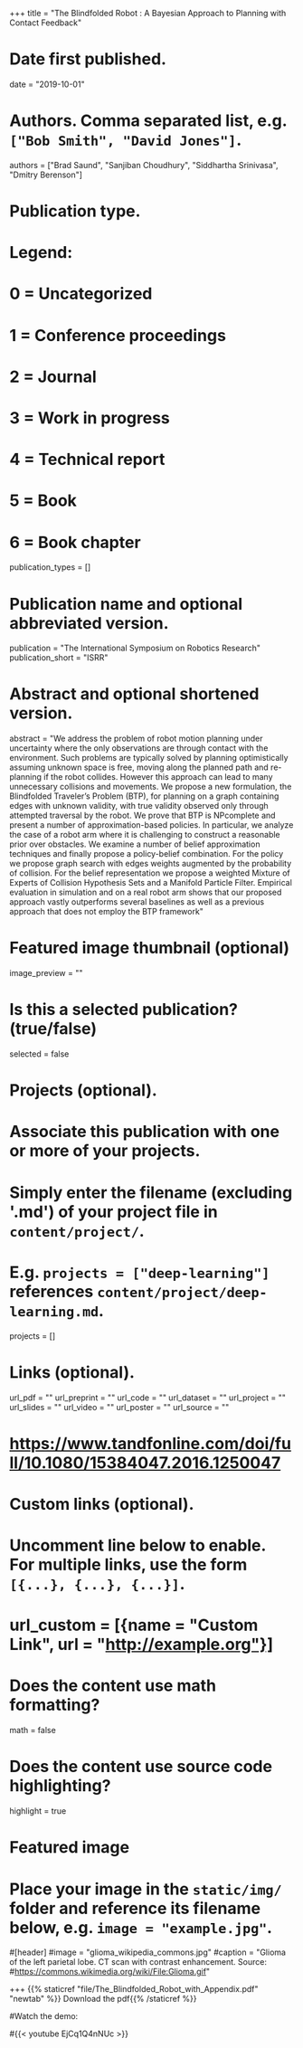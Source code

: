 +++
title = "The Blindfolded Robot : A Bayesian Approach to Planning with Contact Feedback"

# Date first published.
date = "2019-10-01"

# Authors. Comma separated list, e.g. `["Bob Smith", "David Jones"]`.
authors = ["Brad Saund", "Sanjiban Choudhury", "Siddhartha Srinivasa", "Dmitry Berenson"]
# Publication type.
# Legend:
# 0 = Uncategorized
# 1 = Conference proceedings
# 2 = Journal
# 3 = Work in progress
# 4 = Technical report
# 5 = Book
# 6 = Book chapter
publication_types = []

# Publication name and optional abbreviated version.
publication = "The International Symposium on Robotics Research"
publication_short = "ISRR"

# Abstract and optional shortened version.
abstract = "We address the problem of robot motion planning under uncertainty where the only observations are through contact with the environment. Such problems are typically solved by planning optimistically assuming unknown space is free, moving along the planned path and re-planning if the robot collides. However this approach can lead to many unnecessary collisions and movements. We propose a new formulation, the Blindfolded Traveler’s Problem (BTP), for planning on a graph containing edges with unknown validity, with true validity observed only through attempted traversal by the robot. We prove that BTP is NPcomplete and present a number of approximation-based policies. In particular, we analyze the case of a robot arm where it is challenging to construct a reasonable prior over obstacles. We examine a number of belief approximation techniques and finally propose a policy-belief combination. For the policy we propose graph search with edges weights augmented by the probability of collision. For the belief representation we propose a weighted Mixture of Experts of Collision Hypothesis Sets and a Manifold Particle Filter. Empirical evaluation in simulation and on a real robot arm shows that our proposed approach vastly outperforms several baselines as well as a previous approach that does not employ the BTP framework" 
# Featured image thumbnail (optional)
image_preview = ""

# Is this a selected publication? (true/false)
selected = false

# Projects (optional).
#   Associate this publication with one or more of your projects.
#   Simply enter the filename (excluding '.md') of your project file in `content/project/`.
#   E.g. `projects = ["deep-learning"]` references `content/project/deep-learning.md`.
projects = []

# Links (optional).
url_pdf = ""
url_preprint = ""
url_code = ""
url_dataset = ""
url_project = ""
url_slides = ""
url_video = ""
url_poster = ""
url_source = ""
# https://www.tandfonline.com/doi/full/10.1080/15384047.2016.1250047

# Custom links (optional).
#   Uncomment line below to enable. For multiple links, use the form `[{...}, {...}, {...}]`.
# url_custom = [{name = "Custom Link", url = "http://example.org"}]

# Does the content use math formatting?
math = false

# Does the content use source code highlighting?
highlight = true

# Featured image
# Place your image in the `static/img/` folder and reference its filename below, e.g. `image = "example.jpg"`.
#[header]
#image = "glioma_wikipedia_commons.jpg"
#caption = "Glioma of the left parietal lobe. CT scan with contrast enhancement. Source: #https://commons.wikimedia.org/wiki/File:Glioma.gif"

+++
{{% staticref "file/The_Blindfolded_Robot_with_Appendix.pdf" "newtab" %}} Download the pdf{{% /staticref %}}

#Watch the demo: 

#{{< youtube EjCq1Q4nNUc >}}
